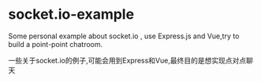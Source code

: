 # socket.io-example
Some personal example about socket.io , use Express.js and Vue,try to build a point-point chatroom.
<P>一些关于socket.io的例子,可能会用到Express和Vue,最终目的是想实现点对点聊天</p>
